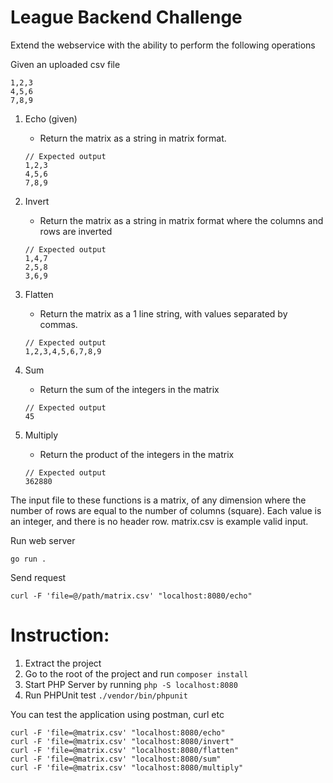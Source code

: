 # League Backend Challenge

Extend the webservice with the ability to perform the following operations

Given an uploaded csv file
```
1,2,3
4,5,6
7,8,9
```

1. Echo (given)
    - Return the matrix as a string in matrix format.
    
    ```
    // Expected output
    1,2,3
    4,5,6
    7,8,9
    ``` 
2. Invert
    - Return the matrix as a string in matrix format where the columns and rows are inverted
    ```
    // Expected output
    1,4,7
    2,5,8
    3,6,9
    ``` 
3. Flatten
    - Return the matrix as a 1 line string, with values separated by commas.
    ```
    // Expected output
    1,2,3,4,5,6,7,8,9
    ``` 
4. Sum
    - Return the sum of the integers in the matrix
    ```
    // Expected output
    45
    ``` 
5. Multiply
    - Return the product of the integers in the matrix
    ```
    // Expected output
    362880
    ``` 

The input file to these functions is a matrix, of any dimension where the number of rows are equal to the number of columns (square). Each value is an integer, and there is no header row. matrix.csv is example valid input.  

Run web server
```
go run .
```

Send request
```
curl -F 'file=@/path/matrix.csv' "localhost:8080/echo"
```

# Instruction:

1. Extract the project 
2. Go to the root of the project and run `composer install`
3. Start PHP Server by running `php -S localhost:8080`
4. Run PHPUnit test `./vendor/bin/phpunit`

You can test the application using postman, curl etc

```
curl -F 'file=@matrix.csv' "localhost:8080/echo"
curl -F 'file=@matrix.csv' "localhost:8080/invert"
curl -F 'file=@matrix.csv' "localhost:8080/flatten"
curl -F 'file=@matrix.csv' "localhost:8080/sum"
curl -F 'file=@matrix.csv' "localhost:8080/multiply"
```
